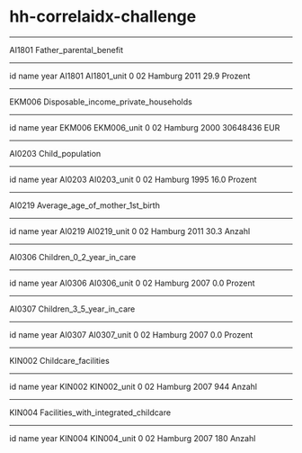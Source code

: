 # hh-correlaidx-challenge

--------------

  
AI1801 Father_parental_benefit
  
--------------

  
   id     name  year  AI1801 AI1801_unit
0  02  Hamburg  2011    29.9     Prozent
  
--------------

  
EKM006 Disposable_income_private_households
  
--------------

  
   id     name  year    EKM006 EKM006_unit
0  02  Hamburg  2000  30648436         EUR
  
--------------

  
AI0203 Child_population
  
--------------

  
   id     name  year  AI0203 AI0203_unit
0  02  Hamburg  1995    16.0     Prozent
  
--------------

  
AI0219 Average_age_of_mother_1st_birth
  
--------------

  
   id     name  year  AI0219 AI0219_unit
0  02  Hamburg  2011    30.3      Anzahl
  
--------------

  
AI0306 Children_0_2_year_in_care
  
--------------

  
   id     name  year  AI0306 AI0306_unit
0  02  Hamburg  2007     0.0     Prozent
  
--------------

  
AI0307 Children_3_5_year_in_care
  
--------------

  
   id     name  year  AI0307 AI0307_unit
0  02  Hamburg  2007     0.0     Prozent
  
--------------

  
KIN002 Childcare_facilities
  
--------------

  
   id     name  year  KIN002 KIN002_unit
0  02  Hamburg  2007     944      Anzahl
  
--------------

  
KIN004 Facilities_with_integrated_childcare
  
--------------

  
   id     name  year  KIN004 KIN004_unit
0  02  Hamburg  2007     180      Anzahl
  
